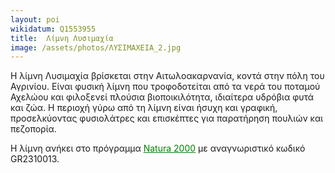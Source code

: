 ```yaml
---
layout: poi
wikidatum: Q1553955
title:  Λίμνη Λυσιμαχία
image: /assets/photos/ΛΥΣΙΜΑΧΕΙΑ_2.jpg
---
```


Η λίμνη Λυσιμαχία βρίσκεται στην Αιτωλοακαρνανία, κοντά στην πόλη του Αγρινίου. Είναι φυσική λίμνη που τροφοδοτείται από τα νερά του ποταμού Αχελώου και φιλοξενεί πλούσια βιοποικιλότητα, ιδιαίτερα υδρόβια φυτά και ζώα. Η περιοχή γύρω από τη λίμνη είναι ήσυχη και γραφική, προσελκύοντας φυσιολάτρες και επισκέπτες για παρατήρηση πουλιών και πεζοπορία.
<p>Η λίμνη ανήκει στο πρόγραμμα <a href="https://el.wikipedia.org/wiki/Natura_2000_%CE%9D%CE%BF%CE%BC%CE%BF%CF%8D_%CE%91%CE%B9%CF%84%CF%89%CE%BB%CE%BF%CE%B1%CE%BA%CE%B1%CF%81%CE%BD%CE%B1%CE%BD%CE%AF%CE%B1%CF%82" target="_blank" style="color: green;">Natura 2000</a> με αναγνωριστικό κωδικό GR2310013.</p>
